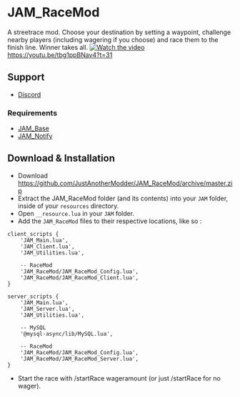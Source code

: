 # JAM_RaceMod
A streetrace mod. Choose your destination by setting a waypoint, challenge nearby players (including wagering if you choose) and race them to the finish line. Winner takes all.
[![Watch the video](https://i2.wp.com/9to5google.com/wp-content/uploads/sites/4/2017/08/youtube_logo_dark.jpg?resize=2000%2C0&quality=82&strip=all&ssl=1)](https://youtu.be/tbg1ppBNav4?t=31)
https://youtu.be/tbg1ppBNav4?t=31

## Support
* [Discord](https://discord.gg/rBzBN4E)

### Requirements
* [JAM_Base](https://github.com/JustAnotherModder/JAM)
* [JAM_Notify](https://github.com/JustAnotherModder/JAM_Notify)

## Download & Installation
- Download https://github.com/JustAnotherModder/JAM_RaceMod/archive/master.zip
- Extract the JAM_RaceMod folder (and its contents) into your `JAM` folder, inside of your `resources` directory.
- Open `__resource.lua` in your `JAM` folder.
- Add the `JAM_RaceMod` files to their respective locations, like so :

```
client_scripts {
	'JAM_Main.lua',
	'JAM_Client.lua',
	'JAM_Utilities.lua',

	-- RaceMod
	'JAM_RaceMod/JAM_RaceMod_Config.lua',
	'JAM_RaceMod/JAM_RaceMod_Client.lua',
}

server_scripts {	
	'JAM_Main.lua',
	'JAM_Server.lua',
	'JAM_Utilities.lua',

	-- MySQL
	'@mysql-async/lib/MySQL.lua',

	-- RaceMod
	'JAM_RaceMod/JAM_RaceMod_Config.lua',
	'JAM_RaceMod/JAM_RaceMod_Server.lua',
}
```

- Start the race with /startRace wageramount (or just /startRace for no wager).
